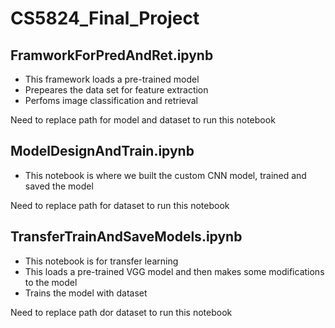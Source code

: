 # CS5824_Final_Project

## FramworkForPredAndRet.ipynb
- This framework loads a pre-trained model
- Prepeares the data set for feature extraction
- Perfoms image classification and retrieval 

Need to replace path for model and dataset to run this notebook

## ModelDesignAndTrain.ipynb
- This notebook is where we built the custom CNN model, trained and saved the model

Need to replace path for dataset to run this notebook

## TransferTrainAndSaveModels.ipynb
- This notebook is for transfer learning
- This loads a pre-trained VGG model and then makes some modifications to the model
- Trains the model with dataset

Need to replace path dor dataset to run this notebook

